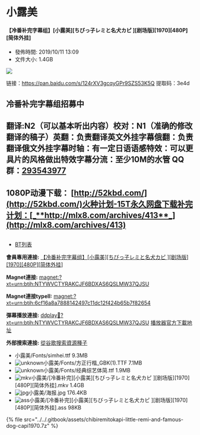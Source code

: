 # 小露美

#### 【冷番补完字幕组】\[小露美\]\[ちびっ子レミと名犬カピ \]\[剧场版\]\[1970\]\[480P\]\[简体外挂\]

* 發佈時間: 2019/10/11 13:09
* 文件大小: 1.4GB



![](https://s2.ax1x.com/2019/10/11/uHXyQA.jpg)

链接：https://pan.baidu.com/s/124rXV3gcqyGPr9SZS53K5Q 提取码：3e4d 

## 冷番补完字幕组招募中

## 翻译:N2（可以基本听出内容）**校对：N1（准确的修改翻译的稿子）英翻：负责翻译英文外挂字幕俄翻：负责翻译俄文外挂字幕时轴：有一定日语语感特效：可以更具片的风格做出特效字幕分流：至少10M的水管 QQ群：**[**293543977**](https://jq.qq.com/?_wv=1027&k=46bJVff) 

## 1080P动漫下载： [http://52kbd.com/](http://52kbd.com/)火种计划-15T永久网盘下载补完计划：[_**http://mlx8.com/archives/413**_](http://mlx8.com/archives/413)

## 

* [BT列表](https://dmhy.anoneko.com/topics/view/526424_1970_480P.html#tabs-1)

**會員專用連接:** [【冷番补完字幕组】\[小露美\]\[ちびっ子レミと名犬カピ \]\[剧场版\]\[1970\]\[480P\]\[简体外挂\]](https://dl.dmhy.org/2019/10/11/6cf16a8a7888142497c11dc12f424b65b7f82654.torrent)

**Magnet連接:** [magnet:?xt=urn:btih:NTYWVCTYRAKCJF6BDXAS6QSLMW37QJSU](magnet:?xt=urn:btih:NTYWVCTYRAKCJF6BDXAS6QSLMW37QJSU&dn=&tr=http%3A%2F%2F104.238.198.186%3A8000%2Fannounce&tr=udp%3A%2F%2F104.238.198.186%3A8000%2Fannounce&tr=http%3A%2F%2Ftracker.openbittorrent.com%3A80%2Fannounce&tr=udp%3A%2F%2Ftracker3.itzmx.com%3A6961%2Fannounce&tr=http%3A%2F%2Ftracker4.itzmx.com%3A2710%2Fannounce&tr=http%3A%2F%2Ftracker.publicbt.com%3A80%2Fannounce&tr=http%3A%2F%2Ftracker.prq.to%2Fannounce&tr=http%3A%2F%2Fopen.acgtracker.com%3A1096%2Fannounce&tr=https%3A%2F%2Ft-115.rhcloud.com%2Fonly_for_ylbud&tr=http%3A%2F%2Ftracker1.itzmx.com%3A8080%2Fannounce&tr=http%3A%2F%2Ftracker2.itzmx.com%3A6961%2Fannounce&tr=udp%3A%2F%2Ftracker1.itzmx.com%3A8080%2Fannounce&tr=udp%3A%2F%2Ftracker2.itzmx.com%3A6961%2Fannounce&tr=udp%3A%2F%2Ftracker3.itzmx.com%3A6961%2Fannounce&tr=udp%3A%2F%2Ftracker4.itzmx.com%3A2710%2Fannounce&tr=http%3A%2F%2F121.14.98.151%3A9090%2Fannounce)

**Magnet連接typeII:** [magnet:?xt=urn:btih:6cf16a8a7888142497c11dc12f424b65b7f82654](magnet:?xt=urn:btih:6cf16a8a7888142497c11dc12f424b65b7f82654)

**彈幕播放連接:** [ddplay:magnet:?xt=urn:btih:NTYWVCTYRAKCJF6BDXAS6QSLMW37QJSU](ddplay:magnet:?xt=urn:btih:NTYWVCTYRAKCJF6BDXAS6QSLMW37QJSU&dn=&tr=http%3A%2F%2F104.238.198.186%3A8000%2Fannounce&tr=udp%3A%2F%2F104.238.198.186%3A8000%2Fannounce&tr=http%3A%2F%2Ftracker.openbittorrent.com%3A80%2Fannounce&tr=udp%3A%2F%2Ftracker3.itzmx.com%3A6961%2Fannounce&tr=http%3A%2F%2Ftracker4.itzmx.com%3A2710%2Fannounce&tr=http%3A%2F%2Ftracker.publicbt.com%3A80%2Fannounce&tr=http%3A%2F%2Ftracker.prq.to%2Fannounce&tr=http%3A%2F%2Fopen.acgtracker.com%3A1096%2Fannounce&tr=https%3A%2F%2Ft-115.rhcloud.com%2Fonly_for_ylbud&tr=http%3A%2F%2Ftracker1.itzmx.com%3A8080%2Fannounce&tr=http%3A%2F%2Ftracker2.itzmx.com%3A6961%2Fannounce&tr=udp%3A%2F%2Ftracker1.itzmx.com%3A8080%2Fannounce&tr=udp%3A%2F%2Ftracker2.itzmx.com%3A6961%2Fannounce&tr=udp%3A%2F%2Ftracker3.itzmx.com%3A6961%2Fannounce&tr=udp%3A%2F%2Ftracker4.itzmx.com%3A2710%2Fannounce&tr=http%3A%2F%2F121.14.98.151%3A9090%2Fannounce) [播放器官方下載地址](http://www.dandanplay.com/?from=dmhy)

**外部搜索連接:** [從谷歌搜索資源種子](https://www.google.com/search?oe=utf-8&q=6cf16a8a7888142497c11dc12f424b65b7f82654)



* 小露美/Fonts/simhei.ttf 9.3MB
* ![unknown](https://dmhy.anoneko.com/images/icon/unknown.gif)小露美/Fonts/方正行楷\_GBK\(1\).TTF 7.1MB
* ![unknown](https://dmhy.anoneko.com/images/icon/unknown.gif)小露美/Fonts/经典综艺体简.ttf 1.9MB
* ![mkv](https://dmhy.anoneko.com/images/icon/mkv.gif)小露美/\[冷番补完\]\[小露美\]\[ちびっ子レミと名犬カピ \]\[剧场版\]\[1970\]\[480P\]\[简体外挂\].mkv 1.4GB
* ![jpg](https://dmhy.anoneko.com/images/icon/jpg.gif)小露美/海报.jpg 176.4KB
* ![ass](https://dmhy.anoneko.com/images/icon/ass.gif)小露美/\[冷番补完\]\[小露美\]\[ちびっ子レミと名犬カピ \]\[剧场版\]\[1970\]\[480P\]\[简体外挂\].ass 98KB

{% file src="../../.gitbook/assets/chibiremitokapi-little-remi-and-famous-dog-capi1970.7z" %}

